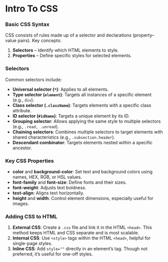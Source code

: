 # Intro To CSS

### Basic CSS Syntax
CSS consists of rules made up of a selector and declarations (property–value pairs). Key concepts:

1. **Selectors** – Identify which HTML elements to style.
2. **Properties** – Define specific styles for selected elements.

### Selectors
Common selectors include:
- **Universal selector (`*`)**: Applies to all elements.
- **Type selector (`element`)**: Targets all instances of a specific element (e.g., `div`).
- **Class selector (`.className`)**: Targets elements with a specific class attribute.
- **ID selector (`#idName`)**: Targets a unique element by its ID.
- **Grouping selector**: Allows applying the same style to multiple selectors (e.g., `.read, .unread`).
- **Chaining selectors**: Combines multiple selectors to target elements with shared characteristics (e.g., `.subsection.header`).
- **Descendant combinator**: Targets elements nested within a specific ancestor.

### Key CSS Properties
- **color** and **background-color**: Set text and background colors using names, HEX, RGB, or HSL values.
- **font-family** and **font-size**: Define fonts and their sizes.
- **font-weight**: Adjusts text boldness.
- **text-align**: Aligns text horizontally.
- **height** and **width**: Control element dimensions, especially useful for images.

### Adding CSS to HTML
1. **External CSS**: Create a `.css` file and link it in the HTML `<head>`. This method keeps HTML and CSS separate and is most scalable.
2. **Internal CSS**: Use `<style>` tags within the HTML `<head>`, helpful for single-page styles.
3. **Inline CSS**: Add `style=""` directly in an element’s tag. Though not preferred, it’s useful for one-off styles.
    
